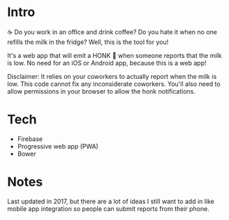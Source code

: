 # Intro
☕ Do you work in an office and drink coffee? Do you hate it when no one refills the milk in the fridge? Well, this is the tool for you!

It's a web app that will emit a HONK 📣 when someone reports that the milk is low. No need for an iOS or Android app, because this is a web app! 

Disclaimer: It relies on your coworkers to actually report when the milk is low. This code cannot fix any inconsiderate coworkers. You'll also need to allow permissions in your browser to allow the honk notifications.

# Tech
* Firebase
* Progressive web app (PWA)
* Bower

# Notes
Last updated in 2017, but there are a lot of ideas I still want to add in like mobile app integration so people can submit reports from their phone. 
